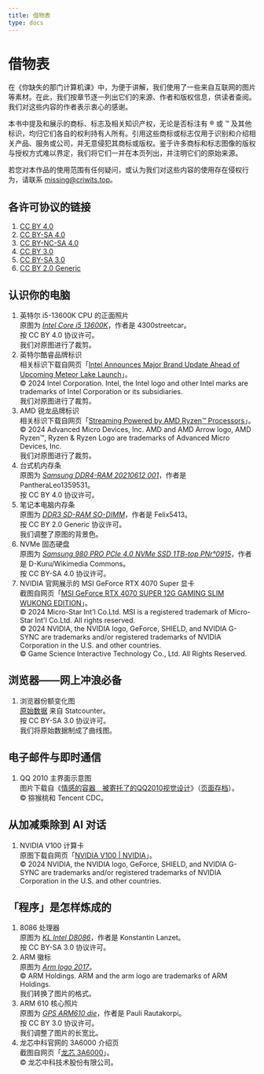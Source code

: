 ```yaml
---
title: 借物表
type: docs
---
```


# 借物表

在《你缺失的那门计算机课》中，为便于讲解，我们使用了一些来自互联网的图片等素材。在此，我们按章节逐一列出它们的来源、作者和版权信息，供读者查阅。我们对这些内容的作者表示衷心的感谢。

本书中提及和展示的商标、标志及相关知识产权，无论是否标注有 ® 或 ™ 及其他标识，均归它们各自的权利持有人所有。引用这些商标或标志仅用于识别和介绍相关产品、服务或公司，并无意侵犯其商标或版权。鉴于许多商标和标志图像的版权与授权方式难以界定，我们将它们一并在本页列出，并注明它们的原始来源。

若您对本作品的使用范围有任何疑问，或认为我们对这些内容的使用存在侵权行为，请联系 [missing@criwits.top](mailto:missing@criwits.top)。

## 各许可协议的链接

1. [CC BY 4.0](https://creativecommons.org/licenses/by/4.0/)
2. [CC BY-SA 4.0](https://creativecommons.org/licenses/by-sa/4.0/)
3. [CC BY-NC-SA 4.0](https://creativecommons.org/licenses/by-nc-sa/4.0/)
4. [CC BY 3.0](https://creativecommons.org/licenses/by/3.0/)
5. [CC BY-SA 3.0](https://creativecommons.org/licenses/by-sa/3.0/)
6. [CC BY 2.0 Generic](https://creativecommons.org/licenses/by/2.0/)

## 认识你的电脑

1. 英特尔 i5-13600K CPU 的正面照片<br>
   原图为 [*Intel Core i5 13600K*](https://commons.wikimedia.org/wiki/File:Intel_Core_i5_13600K.jpg)，作者是 4300streetcar。<br>
   按 CC BY 4.0 协议许可。<br>
   我们对原图进行了裁剪。
2. 英特尔酷睿品牌标识<br>
   相关标识下载自网页「[Intel Announces Major Brand Update Ahead of Upcoming Meteor Lake Launch](https://www.intel.com/content/www/us/en/newsroom/news/intel-announces-major-brand-update-upcoming-meteor-lake-launch.html)」。<br>
   © 2024 Intel Corporation. Intel, the Intel logo and other Intel marks are trademarks of Intel Corporation or its subsidiaries.<br>
   我们对原图进行了裁剪。
3. AMD 锐龙品牌标识<br>
   相关标识下载自网页「[Streaming Powered by AMD Ryzen™ Processors](https://www.amd.com/en/products/processors/laptop/ryzen/streaming.html)」。<br>
   © 2024 Advanced Micro Devices, Inc. AMD and AMD Arrow logo, AMD Ryzen™, Ryzen & Ryzen Logo are trademarks of Advanced Micro Devices, Inc.<br>
   我们对原图进行了裁剪。 
4. 台式机内存条<br>
   原图为 [*Samsung DDR4-RAM 20210612 001*](https://commons.wikimedia.org/wiki/File:Samsung_DDR4-RAM_20210612_001.png)，作者是 PantheraLeo1359531。<br>
   按 CC BY 4.0 协议许可。
5. 笔记本电脑内存条<br>
   原图为 [*DDR3 SD-RAM SO-DIMM*](https://www.flickr.com/photos/25548012@N02/10852366514/)，作者是 Felix5413。<br>
   按 CC BY 2.0 Generic 协议许可。<br>
   我们调整了原图的背景色。
6. NVMe 固态硬盘<br>
   原图为 [*Samsung 980 PRO PCIe 4.0 NVMe SSD 1TB-top PNr°0915*](https://commons.wikimedia.org/wiki/File:Samsung_980_PRO_PCIe_4.0_NVMe_SSD_1TB-top_PNr%C2%B00915.jpg)，作者是 D-Kuru/Wikimedia Commons。<br>
   按 CC BY-SA 4.0 协议许可。
7. NVIDIA 官网展示的 MSI GeForce RTX 4070 Super 显卡<br>
   截图自网页「[MSI GeForce RTX 4070 SUPER 12G GAMING SLIM WUKONG EDITION](https://marketplace.nvidia.com/en-us/consumer/graphics-cards/msi-geforce-rtx-4070-super-12g-gaming-slim-wukong-edition/)」。<br>
   © 2024 Micro-Star Int'l Co.Ltd. MSI is a registered trademark of Micro-Star Int'l Co.Ltd. All rights reserved.<br>
   © 2024 NVIDIA, the NVIDIA logo, GeForce, SHIELD, and NVIDIA G-SYNC are trademarks and/or registered trademarks of NVIDIA Corporation in the U.S. and other countries.<br>
   © Game Science Interactive Technology Co., Ltd. All Rights Reserved.

## 浏览器——网上冲浪必备

1. 浏览器份额变化图<br>
   [原始数据](https://gs.statcounter.com/press) 来自 Statcounter。<br>
   按 CC BY-SA 3.0 协议许可。<br>
   我们将原始数据制成了曲线图。

## 电子邮件与即时通信

1. QQ 2010 主界面示意图<br>
   图片下载自《[情感的容器　被寄托了的QQ2010视觉设计](http://cdc.tencent.com/?p=2200)》（[页面存档](https://web.archive.org/web/20140816090252/http://cdc.tencent.com/?p=2200)）。<br>
   © 猕猴桃和 Tencent CDC。

## 从加减乘除到 AI 对话

1. NVIDIA V100 计算卡<br>
   原图下载自网页「[NVIDIA V100 | NVIDIA](https://www.nvidia.com/pt-br/data-center/v100/)」。<br>
   © 2024 NVIDIA, the NVIDIA logo, GeForce, SHIELD, and NVIDIA G-SYNC are trademarks and/or registered trademarks of NVIDIA Corporation in the U.S. and other countries.<br>

## 「程序」是怎样炼成的

1. 8086 处理器<br>
   原图为 [*KL Intel D8086*](https://commons.wikimedia.org/wiki/File:KL_Intel_D8086.jpg)，作者是 Konstantin Lanzet。<br>
   按 CC BY-SA 3.0 协议许可。
2. ARM 徽标<br>
   原图为 [*Arm logo 2017*](https://commons.wikimedia.org/wiki/File:Arm_logo_2017.svg)。<br>
   © ARM Holdings. ARM and the arm logo are trademarks of ARM Holdings.<br>
   我们转换了图片的格式。
3. ARM 610 核心照片<br>
   原图为 [*GPS ARM610 die*](https://commons.wikimedia.org/wiki/File:GPS_ARM610_die.JPG)，作者是 Pauli Rautakorpi。<br>
   按 CC BY 3.0 协议许可。<br>
   我们调整了图片的长宽比。
4. 龙芯中科官网的 3A6000 介绍页<br>
   截图自网页「[龙芯 3A6000](https://www.loongson.cn/product/show?id=26)」。<br>
   © 龙芯中科技术股份有限公司。